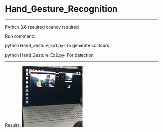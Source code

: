 # Hand_Gesture_Recognition
**************************************************
Python 3.6 required
opencv required

Run command:

python Hand_Gesture_Ex1.py- To generate contours

python Hand_Gesture_Ex2.py- For detection
**************************************************
Results:
<img src="images/1.jpeg" width=200 height="200">
